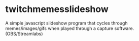 # twitchmemesslideshow

A simple javascript slideshow program that cycles through memes/images/gifs when played through a capture software. (OBS/Streamlabs)
